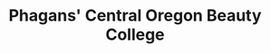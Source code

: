 ---
title: "Phagans' Central Oregon Beauty College"
url: /bend/phagans-central-oregon-beauty-college/
shop: beauty
---